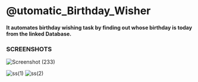 # @utomatic_Birthday_Wisher

#### It automates birthday wishing task by finding out whose birthday is today from the linked Database.

### SCREENSHOTS
![Screenshot (233)](https://user-images.githubusercontent.com/50310860/93849167-19d16200-fcc9-11ea-93bd-4584cd91c2cf.png)

![ss(1)](https://user-images.githubusercontent.com/50310860/93775513-1f369a00-fc40-11ea-9f43-2af25d0614bc.png)
![ss(2)](https://user-images.githubusercontent.com/50310860/93775518-21005d80-fc40-11ea-8f1f-62e03d518abb.png)

